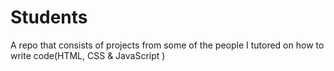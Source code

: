 # Students
A repo that consists of projects from some of the people I tutored on how to write code(HTML, CSS &amp; JavaScript )
